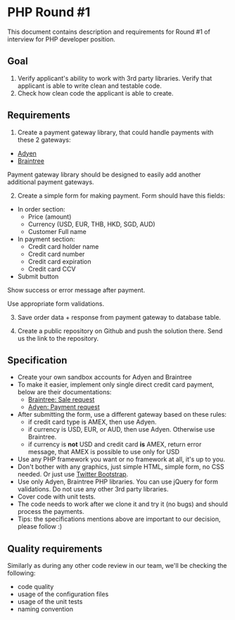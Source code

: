 PHP Round #1
==========

This document contains description and requirements for Round #1 of interview for PHP developer position.

## Goal

1. Verify applicant's ability to work with 3rd party libraries. Verify that applicant is able to write clean and testable code.
2. Check how clean code the applicant is able to create.

## Requirements

1) Create a payment gateway library, that could handle payments with these 2 gateways:
* [Adyen](https://www.adyen.com/)
* [Braintree](https://www.braintreepayments.com/)

Payment gateway library should be designed to easily add another additional payment gateways.

2) Create a simple form for making payment. Form should have this fields:

* In order section:
  * Price (amount)
  * Currency (USD, EUR, THB, HKD, SGD, AUD)
  * Customer Full name
* In payment section:
  * Credit card holder name
  * Credit card number
  * Credit card expiration
  * Credit card CCV
* Submit button

Show success or error message after payment. 

Use appropriate form validations.

3) Save order data + response from payment gateway to database table.

4) Create a public repository on Github and push the solution there. Send us the link to the repository.

## Specification

* Create your own sandbox accounts for Adyen and Braintree
* To make it easier, implement only single direct credit card payment, below are their documentations:
    * [Braintree: Sale request](https://developers.braintreepayments.com/reference/request/transaction/sale/php)
    * [Adyen: Payment request](https://docs.adyen.com/developers/api-reference/payments-api/paymentrequest)
* After submitting the form, use a different gateway based on these rules:
  * if credit card type is AMEX, then use Adyen.
  * if currency is USD, EUR, or AUD, then use Adyen. Otherwise use Braintree.
  * if currency is **not** USD and credit card **is** AMEX, return error message, that AMEX is possible to use only for USD
* Use any PHP framework you want or no framework at all, it's up to you.
* Don't bother with any graphics, just simple HTML, simple form, no CSS needed. Or just use [Twitter Bootstrap](http://getbootstrap.com).
* Use only Adyen, Braintree PHP libraries. You can use jQuery for form validations. Do not use any other 3rd party libraries.
* Cover code with unit tests.
* The code needs to work after we clone it and try it (no bugs) and should process the payments.
* Tips: the specifications mentions above are important to our decision, please follow :)

## Quality requirements

Similarly as during any other code review in our team, we'll be checking the following:

* code quality
* usage of the configuration files
* usage of the unit tests
* naming convention

